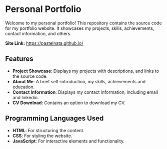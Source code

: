 # Personal Portfolio

Welcome to my personal portfolio! This repository contains the source code for my portfolio website. It showcases my projects, skills, achievements, contact information, and others.

**Site Link:** https://pastelnata.github.io/


## Features

- **Project Showcase**: Displays my projects with descriptions, and links to the source code.
- **About Me**: A brief self-introduction, my skills, achievements and education.
- **Contact Information**: Displays my contact information, including email and linkedin.
- **CV Download**: Contains an option to download my CV.


## Programming Languages Used

- **HTML**: For structuring the content.
- **CSS**: For styling the website.
- **JavaScript**: For interactive elements and functionality.
